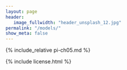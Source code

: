 ```yaml
---
layout: page
header:
   image_fullwidth: "header_unsplash_12.jpg"
permalink: "/models/"
show_meta: false
---
```


{% include_relative pi-ch05.md %}

{% include license.html %}
